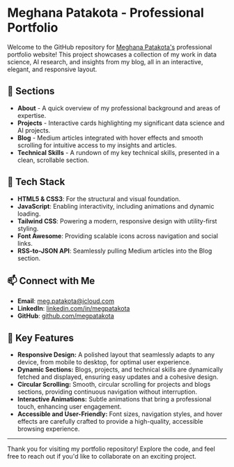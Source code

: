 # Meghana Patakota - Professional Portfolio

Welcome to the GitHub repository for [Meghana Patakota's](https://www.megpatakota.com) professional portfolio website! This project showcases a collection of my work in data science, AI research, and insights from my blog, all in an interactive, elegant, and responsive layout.


## 💼 Sections

- **About** - A quick overview of my professional background and areas of expertise.
- **Projects** - Interactive cards highlighting my significant data science and AI projects.
- **Blog** - Medium articles integrated with hover effects and smooth scrolling for intuitive access to my insights and articles.
- **Technical Skills** - A rundown of my key technical skills, presented in a clean, scrollable section.

## 🔧 Tech Stack

- **HTML5 & CSS3**: For the structural and visual foundation.
- **JavaScript**: Enabling interactivity, including animations and dynamic loading.
- **Tailwind CSS**: Powering a modern, responsive design with utility-first styling.
- **Font Awesome**: Providing scalable icons across navigation and social links.
- **RSS-to-JSON API**: Seamlessly pulling Medium articles into the Blog section.

## 📫 Connect with Me

- **Email**: [meg.patakota@icloud.com](mailto:meg.patakota@icloud.com)
- **LinkedIn**: [linkedin.com/in/megpatakota](https://www.linkedin.com/in/megpatakota/)
- **GitHub**: [github.com/megpatakota](https://github.com/megpatakota)

## 🌟 Key Features

- **Responsive Design:** A polished layout that seamlessly adapts to any device, from mobile to desktop, for optimal user experience.
- **Dynamic Sections:** Blogs, projects, and technical skills are dynamically fetched and displayed, ensuring easy updates and a cohesive design.
- **Circular Scrolling:** Smooth, circular scrolling for projects and blogs sections, providing continuous navigation without interruption.
- **Interactive Animations:** Subtle animations that bring a professional touch, enhancing user engagement.
- **Accessible and User-Friendly:** Font sizes, navigation styles, and hover effects are carefully crafted to provide a high-quality, accessible browsing experience.

---

Thank you for visiting my portfolio repository! Explore the code, and feel free to reach out if you'd like to collaborate on an exciting project.